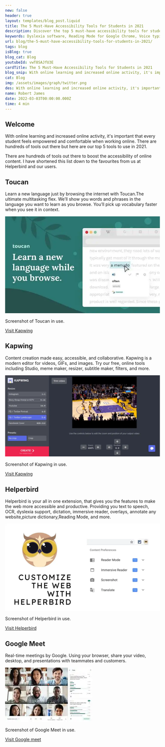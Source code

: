 ```yaml
---
new: false
header: true
layout: templates/blog_post.liquid
title: The 5 Must-Have Accessibility Tools for Students in 2021
description: Discover the top 5 must-have accessibility tools for students in 2021 to empower and enhance their online learning experience.
keywords: Dyslexia software, Reading Mode for Google Chrome, Voice typing for Chrome, Text to speech for Chrome, text reader, Immersive Reader, dyslexia fonts, accessibility software, Helperbird for Edge, Helperbird for Firefox, Helperbird for Chrome, Opendyslexic for Chrome, OpenDyslexic
url: blog/the-5-must-have-accessibility-tools-for-students-in-2021/
tags: blog
isBlog: true
blog_cat: Blog
youtubeId: vwT8SAJfU3E
cardTitle: The 5 Must-Have Accessibility Tools for Students in 2021
blog_snip: With online learning and increased online activity, it's important that every student feels empowered and comfortable when working online. Discover our top 5 tools to use in 2021.
cat: Blog
img: /assets/images/graph/twitter.png
des: With online learning and increased online activity, it's important that every student feels empowered and comfortable when working online. There are hundreds of tools out there, but here are our top 5 tools to use in 2021.
name: Robert James
date: 2022-03-03T00:00:00.000Z
time: 4 min
---
```


## Welcome

With online learning and increased online activity, it's important that every student feels
empowered and comfortable when working online. There are hundreds of tools out there but here are
our top 5 tools to use in 2021.

There are hundreds of tools out there to boost the accessibility of online content. I have shortened
this list down to the favourites from us at Helperbird and our users.

## Toucan

Learn a new language just by browsing the internet with Toucan.The ultimate multitasking flex. We’ll
show you words and phrases in the language you want to learn as you browse. You’ll pick up
vocabulary faster when you see it in context.

![Screenshot of Toucan in use.](/assets/images/blog/top-five/toucan.jpg)

Screenshot of Toucan in use.

[Visit Kapwing](https://jointoucan.com)

## Kapwing

Content creation made easy, accessible, and collaborative. Kapwing is a modern editor for videos,
GIFs, and images. Try our free, online tools including Studio, meme maker, resizer, subtitle maker,
filters, and more.

![Screenshot of Kapwing in use.](/assets/images/blog/top-five/kapwing.png)

Screenshot of Kapwing in use.

[Visit Kapwing](https://www.kapwing.com)

## Helperbird

Helperbird is your all in one extension, that gives you the features to make the web more accessible
and productive. Providing you text to speech, OCR, dyslexia support, dictation, immersive reader,
overlays, annotate any website,picture dictionary,Reading Mode, and more.

![Screenshot of Helperbird in use.](/assets/images/blog/top-five/helperbird.jpg)

Screenshot of Helperbird in use.

[Visit Helperbird](/pricing/)

## Google Meet

Real-time meetings by Google. Using your browser, share your video, desktop, and presentations with
teammates and customers.

![Screenshot of Google Meet in use.](/assets/images/blog/top-five/google-meet.jpeg)

Screenshot of Google Meet in use.

[Visit Google meet](https://www.google.com/meet)
